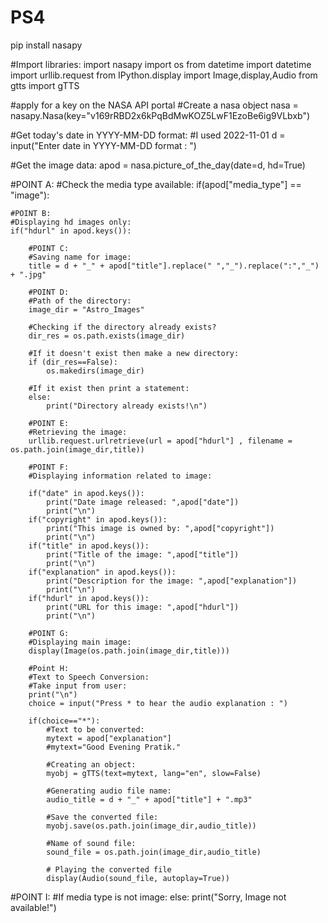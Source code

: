 # PS4

pip install nasapy

#Import libraries:
import nasapy
import os
from datetime import datetime
import urllib.request
from IPython.display import Image,display,Audio
from gtts import gTTS

#apply for a key on the NASA API portal
#Create a nasa object 
nasa = nasapy.Nasa(key="v169rRBD2x6kPqBdMwKOZ5LwF1EzoBe6ig9VLbxb")

#Get today's date in YYYY-MM-DD format:
#I used 2022-11-01
d = input("Enter date in YYYY-MM-DD format : ")

#Get the image data:
apod = nasa.picture_of_the_day(date=d, hd=True)

#POINT A:
#Check the media type available:
if(apod["media_type"] == "image"):
    
    #POINT B:
    #Displaying hd images only:
    if("hdurl" in apod.keys()):
        
        #POINT C:
        #Saving name for image:
        title = d + "_" + apod["title"].replace(" ","_").replace(":","_") + ".jpg"
        
        #POINT D:
        #Path of the directory:
        image_dir = "Astro_Images"

        #Checking if the directory already exists?
        dir_res = os.path.exists(image_dir)
 
        #If it doesn't exist then make a new directory:
        if (dir_res==False):
            os.makedirs(image_dir)

        #If it exist then print a statement:
        else:
            print("Directory already exists!\n")
        
        #POINT E:
        #Retrieving the image:
        urllib.request.urlretrieve(url = apod["hdurl"] , filename = os.path.join(image_dir,title))
        
        #POINT F:
        #Displaying information related to image:
        
        if("date" in apod.keys()):
            print("Date image released: ",apod["date"])
            print("\n")
        if("copyright" in apod.keys()):
            print("This image is owned by: ",apod["copyright"])
            print("\n")
        if("title" in apod.keys()):
            print("Title of the image: ",apod["title"])
            print("\n")
        if("explanation" in apod.keys()):
            print("Description for the image: ",apod["explanation"])
            print("\n")
        if("hdurl" in apod.keys()):
            print("URL for this image: ",apod["hdurl"])
            print("\n")
        
        #POINT G:
        #Displaying main image:
        display(Image(os.path.join(image_dir,title)))
        
        #Point H:
        #Text to Speech Conversion:
        #Take input from user:
        print("\n")
        choice = input("Press * to hear the audio explanation : ")

        if(choice=="*"):
            #Text to be converted:
            mytext = apod["explanation"]
            #mytext="Good Evening Pratik."

            #Creating an object:
            myobj = gTTS(text=mytext, lang="en", slow=False) 
            
            #Generating audio file name:
            audio_title = d + "_" + apod["title"] + ".mp3"
            
            #Save the converted file:
            myobj.save(os.path.join(image_dir,audio_title)) 

            #Name of sound file:
            sound_file = os.path.join(image_dir,audio_title)

            # Playing the converted file 
            display(Audio(sound_file, autoplay=True))
            
    

#POINT I:
#If media type is not image:
else:
    print("Sorry, Image not available!")
